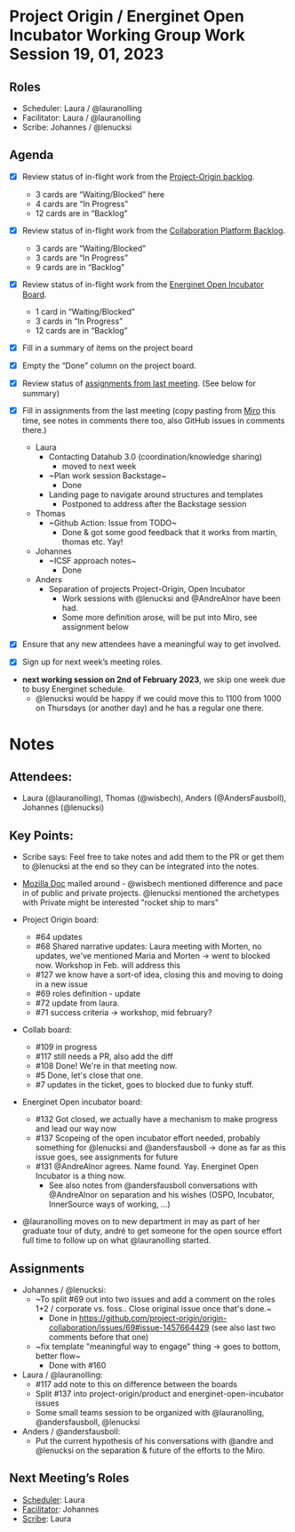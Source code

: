 # Project Origin / Energinet Open Incubator Working Group Work Session 19, 01, 2023

## Roles
- Scheduler: Laura / @lauranolling
- Facilitator: Laura / @lauranolling
- Scribe: Johannes / @lenucksi

## Agenda

- [x] Review status of in-flight work from the [Project-Origin backlog](https://github.com/orgs/project-origin/projects/6/views/1).
  - 3 cards are “Waiting/Blocked” here 
  - 4 cards are “In Progress” 
  - 12 cards are in “Backlog” 
- [x] Review status of in-flight work from the [Collaboration Platform Backlog](https://github.com/orgs/project-origin/projects/2/views/1).
  - 3 cards are “Waiting/Blocked”
  - 3 cards are “In Progress”
  - 9 cards are in “Backlog” 
- [x] Review status of in-flight work from the [Energinet Open Incubator Board](https://github.com/orgs/project-origin/projects/11/views/2).
  - 1 card in “Waiting/Blocked”
  - 3 cards in “In Progress” 
  - 12 cards are in “Backlog”
- [x] Fill in a summary of items on the project board
- [x] Empty the “Done” column on the project board.
- [x] Review status of [assignments from last meeting](https://miro.com/app/board/uXjVP3As-l8=/?moveToWidget=3458764542722156846&cot=14). (See below for summary)
- [x] Fill in assignments from the last meeting (copy pasting from [Miro](https://miro.com/app/board/uXjVP3As-l8=/?moveToWidget=3458764542722156846&cot=14) this time, see notes in comments there too, also GitHub issues in comments there.)
  - Laura
    - Contacting Datahub 3.0  (coordination/knowledge sharing)
      - moved to next week
    - ~Plan work session Backstage~
      - Done
    - Landing page to navigate around structures and templates
      - Postponed to address after the Backstage session
  - Thomas
    - ~Github Action: Issue from TODO~
      - Done & got some good feedback that it works from martin, thomas etc. Yay!
  - Johannes 
    - ~ICSF approach notes~
      - Done
  - Anders
    - Separation of projects Project-Origin, Open Incubator
      - Work sessions with @lenucksi and @AndreAlnor have been had.
      - Some more definition arose, will be put into Miro, see assignment below 

- [x] Ensure that any new attendees have a meaningful way to get involved.
- [x] Sign up for next week’s meeting roles.

- **next working session on 2nd of February 2023**, we skip one week due to busy Energinet schedule.
  - @lenucksi would be happy if we could move this to 1100 from 1000 on Thursdays (or another day) and he has a regular one there.

# Notes

## Attendees:
- Laura (@lauranolling), Thomas (@wisbech), Anders (@AndersFausboll), Johannes (@lenucksi)

## Key Points:
- Scribe says: Feel free to take notes and add them to the PR or get them to @lenucksi at the end so they can be integrated into the notes.
- [Mozilla Doc](https://opentechstrategies.com/archetypes-files/open-source-archetypes-v2-quick-ref.pdf) mailed around - @wisbech mentioned difference and pace in of public and private projects. @lenucksi mentioned the archetypes with Private might be interested "rocket ship to mars" 

- Project Origin board:
  - #64 updates
  - #68 Shared narrative updates: Laura meeting with Morten, no updates, we've mentioned Maria and Morten -> went to blocked now. Workshop in Feb. will address this
  - #127 we know have a sort-of idea, closing this and moving to doing in a new issue
  - #69 roles definition - update
  - #72 update from laura.
  - #71 success criteria -> workshop, mid february?
 
- Collab board:
  - #109 in progress
  - #117 still needs a PR, also add the diff
  - #108 Done! We're in that meeting now.
  - #5 Done, let's close that one.
  - #7 updates in the ticket, goes to blocked due to funky stuff. 
 
- Energinet Open incubator board:
  - #132 Got closed, we actually have a mechanism to make progress and lead our way now
  - #137 Scopeing of the open incubator effort needed, probably something for @lenucksi and @andersfausboll -> done as far as this issue goes, see assignments for future
  - #131 @AndreAlnor agrees. Name found. Yay. Energinet Open Incubator is a thing now.
    - See also notes from @andersfausboll conversations with @AndreAlnor on separation and his wishes (OSPO, Incubator, InnerSource ways of working, ...)
 
 - @lauranolling moves on to new department in may as part of her graduate tour of duty, andré to get someone for the open source effort full time to follow up on what @lauranolling started. 
 
## Assignments
- Johannes / @lenucksi:
  - ~To split #69 out into two issues and add a comment on the roles 1+2 / corporate vs. foss.. Close original issue once that's done.~
    - Done in https://github.com/project-origin/origin-collaboration/issues/69#issue-1457664429 (see also last two comments before that one)
  - ~fix template "meaningful way to engage" thing -> goes to bottom, better flow~
    - Done with #160 
- Laura / @lauranolling:
  - #117 add note to this on difference between the boards
  - Split #137 into project-origin/product and energinet-open-incubator issues
  - Some small teams session to be organized with @lauranolling, @andersfausboll, @lenucksi 
- Anders / @andersfausboll:
  - Put the current hypothesis of his conversations with @andre and @lenucksi on the separation & future of the efforts to the Miro.

## Next Meeting’s Roles

- [Scheduler](Scheduler): Laura 
- [Facilitator](Facilitator): Johannes 
- [Scribe](Scribe): Laura

<!-- something tells me we need to fix the anchorlink style use here... -->
[project board Project-Origin]: https://github.com/orgs/project-origin/projects/6/views/2

[project board collaboration platform]: https://github.com/orgs/project-origin/projects/2/views/1
[project board Energinet Open Incubator]: https://github.com/orgs/project-origin/projects/11

[Scheduler]:meeting-docs/roles.md#scheduler
[Facilitator]:meeting-docs/roles.md#facilitator
[Scribe]:meeting-docs/roles.md#scribe

